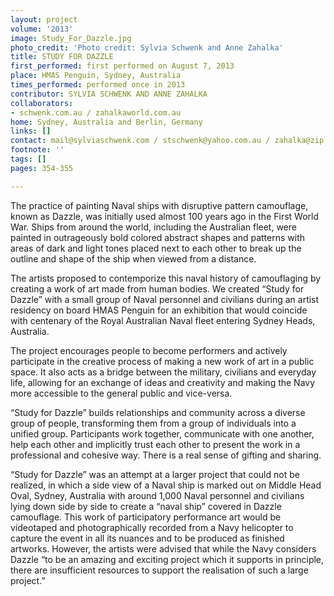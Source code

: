```yaml
---
layout: project
volume: '2013'
image: Study_For_Dazzle.jpg
photo_credit: 'Photo credit: Sylvia Schwenk and Anne Zahalka'
title: STUDY FOR DAZZLE
first_performed: first performed on August 7, 2013
place: HMAS Penguin, Sydney, Australia
times_performed: performed once in 2013
contributor: SYLVIA SCHWENK AND ANNE ZAHALKA
collaborators:
- schwenk.com.au / zahalkaworld.com.au
home: Sydney, Australia and Berlin, Germany
links: []
contact: mail@sylviaschwenk.com / stschwenk@yahoo.com.au / zahalka@zip.com.au
footnote: ''
tags: []
pages: 354-355

---
```


The practice of painting Naval ships with disruptive pattern camouflage, known as Dazzle, was initially used almost 100 years ago in the First World War. Ships from around the world, including the Australian fleet, were painted in outrageously bold colored abstract shapes and patterns with areas of dark and light tones placed next to each other to break up the outline and shape of the ship when viewed from a distance.

The artists proposed to contemporize this naval history of camouflaging by creating a work of art made from human bodies. We created “Study for Dazzle” with a small group of Naval personnel and civilians during an artist residency on board HMAS Penguin for an exhibition that would coincide with centenary of the Royal Australian Naval fleet entering Sydney Heads, Australia.

The project encourages people to become performers and actively participate in the creative process of making a new work of art in a public space. It also acts as a bridge between the military, civilians and everyday life, allowing for an exchange of ideas and creativity and making the Navy more accessible to the general public and vice-versa.

“Study for Dazzle” builds relationships and community across a diverse group of people, transforming them from a group of individuals into a unified group. Participants work together, communicate with one another, help each other and implicitly trust each other to present the work in a professional and cohesive way. There is a real sense of gifting and sharing.

“Study for Dazzle” was an attempt at a larger project that could not be realized, in which a side view of a Naval ship is marked out on Middle Head Oval, Sydney, Australia with around 1,000 Naval personnel and civilians lying down side by side to create a “naval ship” covered in Dazzle camouflage. This work of participatory performance art would be videotaped and photographically recorded from a Navy helicopter to capture the event in all its nuances and to be produced as finished artworks. However, the artists were advised that while the Navy considers Dazzle “to be an amazing and exciting project which it supports in principle, there are insufficient resources to support the realisation of such a large project.”
